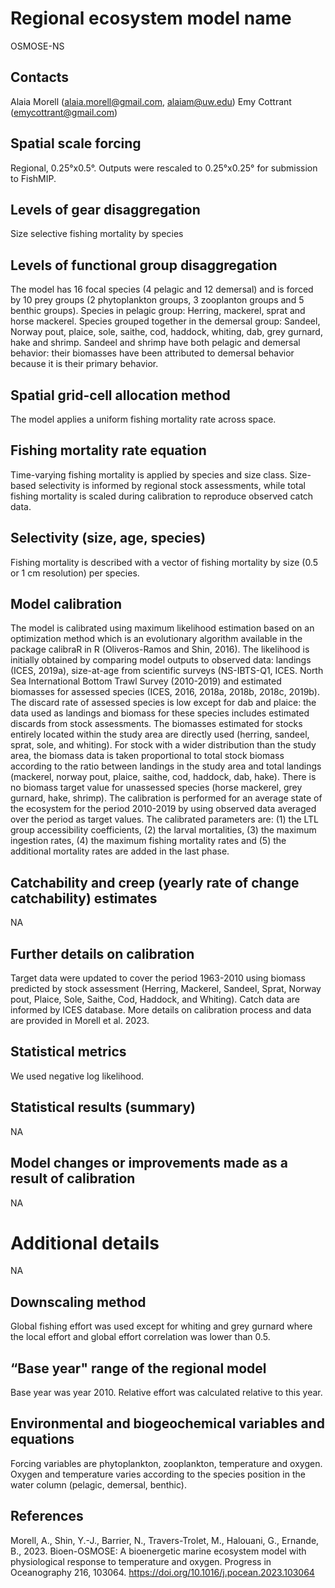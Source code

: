 # Regional ecosystem model name
OSMOSE-NS

## Contacts
Alaia Morell (alaia.morell@gmail.com, alaiam@uw.edu)
Emy Cottrant (emycottrant@gmail.com)

## Spatial scale forcing
Regional, 0.25°x0.5°. Outputs were rescaled to 0.25°x0.25° for submission to FishMIP.

## Levels of gear disaggregation
Size selective fishing mortality by species 

## Levels of functional group disaggregation
The model has 16 focal species (4 pelagic and 12 demersal) and is forced by 10 prey groups (2 phytoplankton groups, 3 zooplanton groups and 5 benthic groups). 
Species in pelagic group: Herring, mackerel, sprat and horse mackerel.
Species grouped together in the demersal group: Sandeel, Norway pout, plaice, sole, saithe, cod, haddock, whiting, dab, grey gurnard, hake and shrimp. Sandeel and shrimp have both pelagic and demersal behavior: their biomasses have been attributed to demersal behavior because it is their primary behavior.

## Spatial grid-cell allocation method
The model applies a uniform fishing mortality rate across space.

## Fishing mortality rate equation
Time-varying fishing mortality is applied by species and size class. Size-based selectivity is informed by regional stock assessments, while total fishing mortality is scaled during calibration to reproduce observed catch data.

## Selectivity (size, age, species)
Fishing mortality is described with a vector of fishing mortality by size (0.5 or 1 cm resolution) per species.

## Model calibration
The model is calibrated using maximum likelihood estimation based on an optimization method which is an evolutionary algorithm available in the package calibraR in R (Oliveros-Ramos and Shin, 2016). 
The likelihood is initially obtained by comparing model outputs to observed data: landings (ICES, 2019a), size-at-age from scientific surveys (NS-IBTS-Q1, ICES. North Sea International Bottom Trawl Survey (2010-2019) and estimated biomasses for assessed species (ICES, 2016, 2018a, 2018b, 2018c, 2019b). The discard rate of assessed species is low except for dab and plaice: the data used as landings and biomass for these species includes estimated discards from stock assessments. The biomasses estimated for stocks entirely located within the study area are directly used (herring, sandeel, sprat, sole, and whiting). For stock with a wider distribution than the study area, the biomass data is taken proportional to total stock biomass according to the ratio between landings in the study area and total landings (mackerel, norway pout, plaice, saithe, cod, haddock, dab, hake). There is no biomass target value for unassessed species (horse mackerel, grey gurnard, hake, shrimp). The calibration is performed for an average state of the ecosystem for the period 2010-2019 by using observed data averaged over the period as target values. The calibrated parameters are: (1) the LTL group accessibility coefficients, (2) the larval mortalities, (3) the maximum ingestion rates, (4) the maximum fishing mortality rates and (5) the additional mortality rates are added in the last phase.

## Catchability and creep (yearly rate of change catchability) estimates
NA

## Further details on calibration 
Target data were updated to cover the period 1963-2010 using biomass predicted by stock assessment (Herring, Mackerel, Sandeel, Sprat, Norway pout, Plaice, Sole, Saithe, Cod, Haddock, and Whiting). 
Catch data are informed by ICES database.  More details on calibration process and data are provided in Morell et al. 2023. 

## Statistical metrics
We used negative log likelihood. 

## Statistical results (summary)
NA

## Model changes or improvements made as a result of calibration
NA

# Additional details 
NA

## Downscaling method
Global fishing effort was used except for whiting and grey gurnard where the local effort and global effort correlation was lower than 0.5. 

## “Base year" range of the regional model
Base year was year 2010. Relative effort was calculated relative to this year. 

## Environmental and biogeochemical variables and equations
Forcing variables are phytoplankton, zooplankton, temperature and oxygen. Oxygen and temperature varies according to the species position in the water column (pelagic, demersal, benthic). 

## References 

Morell, A., Shin, Y.-J., Barrier, N., Travers-Trolet, M., Halouani, G., Ernande, B., 2023. Bioen-OSMOSE: A bioenergetic marine ecosystem model with physiological response to temperature and oxygen. Progress in Oceanography 216, 103064. https://doi.org/10.1016/j.pocean.2023.103064
